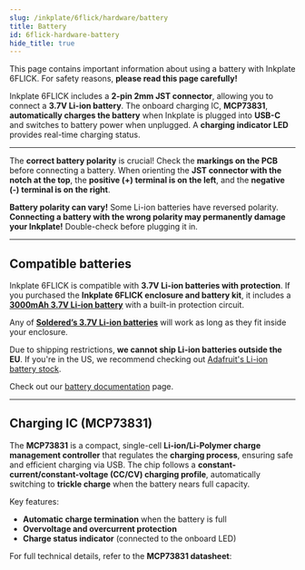 ```yaml
---
slug: /inkplate/6flick/hardware/battery
title: Battery
id: 6flick-hardware-battery
hide_title: true
---
```


<SectionTitle title="Battery" backgroundImage="/img/inkplate_2/hardware.png" />

<WarningBox>This page contains important information about using a battery with Inkplate 6FLICK. For safety reasons, **please read this page carefully!**</WarningBox>  

Inkplate 6FLICK includes a **2-pin 2mm JST connector**, allowing you to connect a **3.7V Li-ion battery**. The onboard charging IC, **MCP73831**, **automatically charges the battery** when Inkplate is plugged into **USB-C** and switches to battery power when unplugged. A **charging indicator LED** provides real-time charging status.  

<CenteredImage src="/img/inkplate10/battery_jst_connector.png" alt="Inkplate 6FLICK battery JST connector" caption="JST battery connector" width="500px"/>  

<CenteredImage src="/img/inkplate10/CHRG_LED.jpg" alt="Inkplate 6FLICK Onboard charging indicator LED" caption="Onboard charging indicator LED" width="500px"/>  

---

<InfoBox>The **correct battery polarity** is crucial! Check the **markings on the PCB** before connecting a battery. When orienting the **JST connector with the notch at the top**, the **positive (+) terminal is on the left**, and the **negative (-) terminal is on the right**.</InfoBox>  

<CenteredImage src="/img/inkplate10/battery_polarity.png" alt="Battery polarity on Inkplate 6FLICK" caption="Battery polarity on Inkplate 6FLICK" width="500px"/>  

<WarningBox>**Battery polarity can vary!** Some Li-ion batteries have reversed polarity. **Connecting a battery with the wrong polarity may permanently damage your Inkplate!** Double-check before plugging it in.</WarningBox>  

---

## Compatible batteries

Inkplate 6FLICK is compatible with **3.7V Li-ion batteries with protection**. If you purchased the **Inkplate 6FLICK enclosure and battery kit**, it includes a **[3000mAh 3.7V Li-ion battery](https://soldered.com/product/li-ion-battery-3000mah-3-7v/)** with a built-in protection circuit.  

<CenteredImage src="/img/inkplate_6_motion/li-ion-w-proteciton.webp" alt="3.7V li-ion battery with protection" caption="3.7V li-ion battery with protection" width="500px"/>  

Any of **[Soldered’s 3.7V Li-ion batteries](https://soldered.com/categories/power-sources-batteries/batteries/lithium-batteries/)** will work as long as they fit inside your enclosure.  

<InfoBox>Due to shipping restrictions, **we cannot ship Li-ion batteries outside the EU**. If you're in the US, we recommend checking out [Adafruit's Li-ion battery stock](https://www.adafruit.com/category/574).</InfoBox>  

Check out our [battery documentation](/documentation/li-ion-battery/overview/) page.

---

## Charging IC (MCP73831)

The **MCP73831** is a compact, single-cell **Li-ion/Li-Polymer charge management controller** that regulates the **charging process**, ensuring safe and efficient charging via USB. The chip follows a **constant-current/constant-voltage (CC/CV) charging profile**, automatically switching to **trickle charge** when the battery nears full capacity.

Key features:  
- **Automatic charge termination** when the battery is full  
- **Overvoltage and overcurrent protection**  
- **Charge status indicator** (connected to the onboard LED)  

<InfoBox>For full technical details, refer to the **MCP73831 datasheet**:<QuickLink  
  title="MCP73831/2 Data Sheet"  
  description="Official data sheet for MCP73831/2 charger by Microchip"  
  url="https://ww1.microchip.com/downloads/en/DeviceDoc/MCP73831-Family-Data-Sheet-DS20001984H.pdf"  
/></InfoBox>